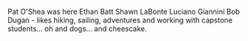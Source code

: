 Pat O'Shea was here
Ethan Batt
Shawn LaBonte
Luciano Giannini
Bob Dugan - likes hiking, sailing, adventures and working with capstone students... oh and dogs... and cheescake.